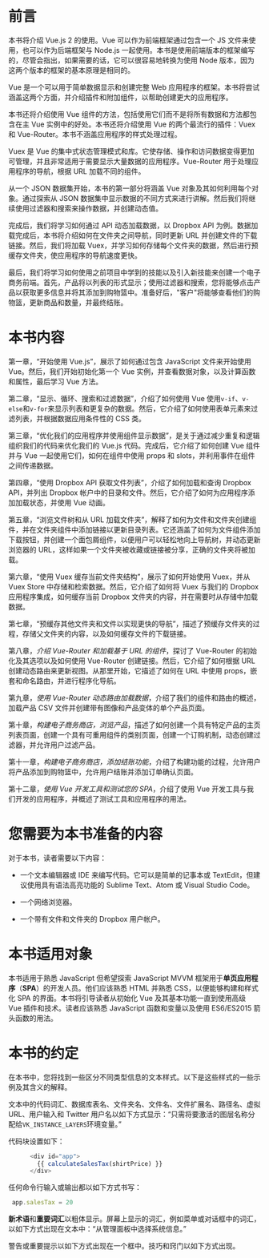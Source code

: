 # 前言

本书将介绍 Vue.js 2 的使用。Vue 可以作为前端框架通过包含一个 JS 文件来使用，也可以作为后端框架与 Node.js 一起使用。本书是使用前端版本的框架编写的，尽管会指出，如果需要的话，它可以很容易地转换为使用 Node 版本，因为这两个版本的框架的基本原理是相同的。

Vue 是一个可以用于简单数据显示和创建完整 Web 应用程序的框架。本书将尝试涵盖这两个方面，并介绍插件和附加组件，以帮助创建更大的应用程序。

本书还将介绍使用 Vue 组件的方法，包括使用它们而不是将所有数据和方法都包含在主 Vue 实例中的好处。本书还将介绍使用 Vue 的两个最流行的插件：Vuex 和 Vue-Router。本书不涵盖应用程序的样式处理过程。

Vuex 是 Vue 的集中式状态管理模式和库。它使存储、操作和访问数据变得更加可管理，并且非常适用于需要显示大量数据的应用程序。Vue-Router 用于处理应用程序的导航，根据 URL 加载不同的组件。

从一个 JSON 数据集开始，本书的第一部分将涵盖 Vue 对象及其如何利用每个对象。通过探索从 JSON 数据集中显示数据的不同方式来进行讲解。然后我们将继续使用过滤器和搜索来操作数据，并创建动态值。

完成后，我们将学习如何通过 API 动态加载数据，以 Dropbox API 为例。数据加载完成后，本书将介绍如何在文件夹之间导航，同时更新 URL 并创建文件的下载链接。然后，我们将加载 Vuex，并学习如何存储每个文件夹的数据，然后进行预缓存文件夹，使应用程序的导航速度更快。

最后，我们将学习如何使用之前项目中学到的技能以及引入新技能来创建一个电子商务前端。首先，产品将以列表的形式显示；使用过滤器和搜索，您将能够点击产品以获取更多信息并将其添加到购物篮中。准备好后，"客户"将能够查看他们的购物篮，更新商品和数量，并最终结账。

# 本书内容

第一章，“开始使用 Vue.js”，展示了如何通过包含 JavaScript 文件来开始使用 Vue。然后，我们开始初始化第一个 Vue 实例，并查看数据对象，以及计算函数和属性，最后学习 Vue 方法。

第二章，“显示、循环、搜索和过滤数据”，介绍了如何使用 Vue 使用`v-if`、`v-else`和`v-for`来显示列表和更复杂的数据。然后，它介绍了如何使用表单元素来过滤列表，并根据数据应用条件性的 CSS 类。

第三章，“优化我们的应用程序并使用组件显示数据”，是关于通过减少重复和逻辑组织我们的代码来优化我们的 Vue.js 代码。完成后，它介绍了如何创建 Vue 组件并与 Vue 一起使用它们，如何在组件中使用 props 和 slots，并利用事件在组件之间传递数据。

第四章，“使用 Dropbox API 获取文件列表”，介绍了如何加载和查询 Dropbox API，并列出 Dropbox 帐户中的目录和文件。然后，它介绍了如何为应用程序添加加载状态，并使用 Vue 动画。

第五章，“浏览文件树和从 URL 加载文件夹”，解释了如何为文件和文件夹创建组件，并在文件夹组件中添加链接以更新目录列表。它还涵盖了如何为文件组件添加下载按钮，并创建一个面包屑组件，以便用户可以轻松地向上导航树，并动态更新浏览器的 URL，这样如果一个文件夹被收藏或链接被分享，正确的文件夹将被加载。

第六章，“使用 Vuex 缓存当前文件夹结构”，展示了如何开始使用 Vuex，并从 Vuex Store 中存储和检索数据。然后，它介绍了如何将 Vuex 与我们的 Dropbox 应用程序集成，如何缓存当前 Dropbox 文件夹的内容，并在需要时从存储中加载数据。

第七章，“预缓存其他文件夹和文件以实现更快的导航”，描述了预缓存文件夹的过程，存储父文件夹的内容，以及如何缓存文件的下载链接。

第八章，*介绍 Vue-Router 和加载基于 URL 的组件*，探讨了 Vue-Router 的初始化及其选项以及如何使用 Vue-Router 创建链接。然后，它介绍了如何根据 URL 创建动态路由来更新视图。从那里开始，它描述了如何在 URL 中使用 props，嵌套和命名路由，并进行程序化导航。

第九章，*使用 Vue-Router 动态路由加载数据*，介绍了我们的组件和路由的概述，加载产品 CSV 文件并创建带有图像和产品变体的单个产品页面。

第十章，*构建电子商务商店，浏览产品*，描述了如何创建一个具有特定产品的主页列表页面，创建一个具有可重用组件的类别页面，创建一个订购机制，动态创建过滤器，并允许用户过滤产品。

第十一章，*构建电子商务商店，添加结账功能*，介绍了构建功能的过程，允许用户将产品添加到购物篮中，允许用户结账并添加订单确认页面。

第十二章，*使用 Vue 开发工具和测试您的 SPA*，介绍了使用 Vue 开发工具与我们开发的应用程序，并概述了测试工具和应用程序的用法。

# 您需要为本书准备的内容

对于本书，读者需要以下内容：

+   一个文本编辑器或 IDE 来编写代码。它可以是简单的记事本或 TextEdit，但建议使用具有语法高亮功能的 Sublime Text、Atom 或 Visual Studio Code。

+   一个网络浏览器。

+   一个带有文件和文件夹的 Dropbox 用户帐户。

# 本书适用对象

本书适用于熟悉 JavaScript 但希望探索 JavaScript MVVM 框架用于**单页应用程序**（**SPA**）的开发人员。他们应该熟悉 HTML 并熟悉 CSS，以便能够构建和样式化 SPA 的界面。本书将引导读者从初始化 Vue 及其基本功能一直到使用高级 Vue 插件和技术。读者应该熟悉 JavaScript 函数和变量以及使用 ES6/ES2015 箭头函数的用法。

# 本书的约定

在本书中，您将找到一些区分不同类型信息的文本样式。以下是这些样式的一些示例及其含义的解释。

文本中的代码词汇、数据库表名、文件夹名、文件名、文件扩展名、路径名、虚拟 URL、用户输入和 Twitter 用户名以如下方式显示：“只需将要激活的图层名称分配给`VK_INSTANCE_LAYERS`环境变量。”

代码块设置如下：

```js
      <div id="app">
        {{ calculateSalesTax(shirtPrice) }}
      </div>
```

任何命令行输入或输出都以如下方式书写：

```js
 app.salesTax = 20
```

**新术语**和**重要词汇**以粗体显示。屏幕上显示的词汇，例如菜单或对话框中的词汇，以如下方式出现在文本中：“从管理面板中选择系统信息。”

警告或重要提示以如下方式出现在一个框中。技巧和窍门以如下方式出现。
